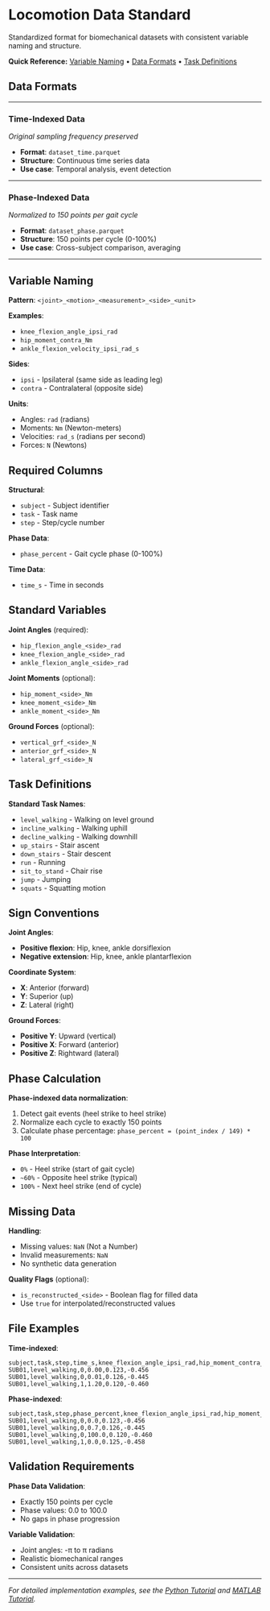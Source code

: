 # Locomotion Data Standard

Standardized format for biomechanical datasets with consistent variable naming and structure.

**Quick Reference:** [Variable Naming](#variable-naming) • [Data Formats](#data-formats) • [Task Definitions](#task-definitions)

## Data Formats

---

### Time-Indexed Data
*Original sampling frequency preserved*

- **Format**: `dataset_time.parquet`
- **Structure**: Continuous time series data
- **Use case**: Temporal analysis, event detection

---

### Phase-Indexed Data  
*Normalized to 150 points per gait cycle*

- **Format**: `dataset_phase.parquet` 
- **Structure**: 150 points per cycle (0-100%)
- **Use case**: Cross-subject comparison, averaging

---

## Variable Naming

**Pattern**: `<joint>_<motion>_<measurement>_<side>_<unit>`

**Examples**:
- `knee_flexion_angle_ipsi_rad`
- `hip_moment_contra_Nm`
- `ankle_flexion_velocity_ipsi_rad_s`

**Sides**:
- `ipsi` - Ipsilateral (same side as leading leg)
- `contra` - Contralateral (opposite side)

**Units**:
- Angles: `rad` (radians)
- Moments: `Nm` (Newton-meters) 
- Velocities: `rad_s` (radians per second)
- Forces: `N` (Newtons)

## Required Columns

**Structural**:
- `subject` - Subject identifier
- `task` - Task name
- `step` - Step/cycle number

**Phase Data**:
- `phase_percent` - Gait cycle phase (0-100%)

**Time Data**:
- `time_s` - Time in seconds

## Standard Variables

**Joint Angles** (required):
- `hip_flexion_angle_<side>_rad`
- `knee_flexion_angle_<side>_rad` 
- `ankle_flexion_angle_<side>_rad`

**Joint Moments** (optional):
- `hip_moment_<side>_Nm`
- `knee_moment_<side>_Nm`
- `ankle_moment_<side>_Nm`

**Ground Forces** (optional):
- `vertical_grf_<side>_N`
- `anterior_grf_<side>_N`
- `lateral_grf_<side>_N`

## Task Definitions

**Standard Task Names**:
- `level_walking` - Walking on level ground
- `incline_walking` - Walking uphill
- `decline_walking` - Walking downhill  
- `up_stairs` - Stair ascent
- `down_stairs` - Stair descent
- `run` - Running
- `sit_to_stand` - Chair rise
- `jump` - Jumping
- `squats` - Squatting motion

## Sign Conventions

**Joint Angles**:
- **Positive flexion**: Hip, knee, ankle dorsiflexion
- **Negative extension**: Hip, knee, ankle plantarflexion

**Coordinate System**:
- **X**: Anterior (forward)
- **Y**: Superior (up)
- **Z**: Lateral (right)

**Ground Forces**:
- **Positive Y**: Upward (vertical)
- **Positive X**: Forward (anterior)
- **Positive Z**: Rightward (lateral)

## Phase Calculation

**Phase-indexed data normalization**:
1. Detect gait events (heel strike to heel strike)
2. Normalize each cycle to exactly 150 points
3. Calculate phase percentage: `phase_percent = (point_index / 149) * 100`

**Phase Interpretation**:
- `0%` - Heel strike (start of gait cycle)
- `~60%` - Opposite heel strike (typical)
- `100%` - Next heel strike (end of cycle)

## Missing Data

**Handling**:
- Missing values: `NaN` (Not a Number)
- Invalid measurements: `NaN`
- No synthetic data generation

**Quality Flags** (optional):
- `is_reconstructed_<side>` - Boolean flag for filled data
- Use `true` for interpolated/reconstructed values

## File Examples

**Time-indexed**:
```
subject,task,step,time_s,knee_flexion_angle_ipsi_rad,hip_moment_contra_Nm
SUB01,level_walking,0,0.00,0.123,-0.456
SUB01,level_walking,0,0.01,0.126,-0.445
SUB01,level_walking,1,1.20,0.120,-0.460
```

**Phase-indexed**:
```
subject,task,step,phase_percent,knee_flexion_angle_ipsi_rad,hip_moment_contra_Nm
SUB01,level_walking,0,0.0,0.123,-0.456
SUB01,level_walking,0,0.7,0.126,-0.445
SUB01,level_walking,0,100.0,0.120,-0.460
SUB01,level_walking,1,0.0,0.125,-0.458
```

## Validation Requirements

**Phase Data Validation**:
- Exactly 150 points per cycle
- Phase values: 0.0 to 100.0
- No gaps in phase progression

**Variable Validation**:
- Joint angles: -π to π radians  
- Realistic biomechanical ranges
- Consistent units across datasets

---

*For detailed implementation examples, see the [Python Tutorial](../tutorials/python/getting_started_python.md) and [MATLAB Tutorial](../tutorials/matlab/getting_started_matlab.md).*